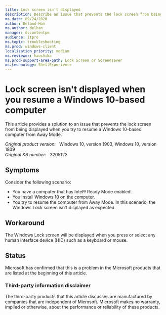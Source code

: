 ```yaml
---
title: Lock screen isn't displayed
description: Describe an issue that prevents the lock screen from being displayed when you try to resume a Windows 10-based computer from Away Mode.
ms.date: 09/24/2020
author: Deland-Han 
ms.author: delhan
manager: dscontentpm
audience: itpro
ms.topic: troubleshooting
ms.prod: windows-client
localization_priority: medium
ms.reviewer: kaushika
ms.prod-support-area-path: Lock Screen or Screensaver 
ms.technology: ShellExperience
---
```

# Lock screen isn't displayed when you resume a Windows 10-based computer

This article provides a solution to an issue that prevents the lock screen from being displayed when you try to resume a Windows 10-based computer from Away Mode.

_Original product version:_ &nbsp; Windows 10, version 1903, Windows 10, version 1809  
_Original KB number:_ &nbsp; 3205123

## Symptoms

Consider the following scenario:

- You have a computer that has Intel® Ready Mode enabled.
- You install Windows 10 on the computer.
- You try to resume the computer from Away Mode. In this scenario, the Windows Lock screen isn't displayed as expected.

## Workaround

The Windows Lock screen will be displayed when you press or select any human interface device (HID) such as a keyboard or mouse.

## Status

Microsoft has confirmed that this is a problem in the Microsoft products that are listed at the beginning of this article.  

### Third-party information disclaimer

The third-party products that this article discusses are manufactured by companies that are independent of Microsoft. Microsoft makes no warranty, implied or otherwise, about the performance or reliability of these products.
